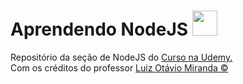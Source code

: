 # Aprendendo NodeJS <img height="40" src="https://miro.medium.com/max/400/1*tfZa4vsI6UusJYt_fzvGnQ.png" />

Repositório da seção de NodeJS do <a href="https://www.udemy.com/course/curso-de-javascript-moderno-do-basico-ao-avancado/">Curso na Udemy.</a> <br />
Com os créditos do professor <a href="https://www.udemy.com/user/luiz-otavio-miranda/">Luiz Otávio Miranda &copy;</a>
